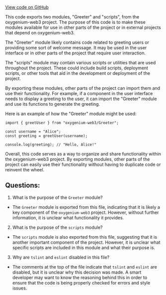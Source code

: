 [View code on GitHub](https://github.com/oxygenium-network/oxygenium-web3/packages/walletconnect/artifacts/ts/index.ts)

This code exports two modules, "Greeter" and "scripts", from the oxygenium-web3 project. The purpose of this code is to make these modules available for use in other parts of the project or in external projects that depend on oxygenium-web3.

The "Greeter" module likely contains code related to greeting users or providing some sort of welcome message. It may be used in the user interface or in other parts of the project that require user interaction.

The "scripts" module may contain various scripts or utilities that are used throughout the project. These could include build scripts, deployment scripts, or other tools that aid in the development or deployment of the project.

By exporting these modules, other parts of the project can import them and use their functionality. For example, if a component in the user interface needs to display a greeting to the user, it can import the "Greeter" module and use its functions to generate the greeting.

Here is an example of how the "Greeter" module might be used:

```
import { greetUser } from "oxygenium-web3/Greeter";

const username = "Alice";
const greeting = greetUser(username);

console.log(greeting); // "Hello, Alice!"
```

Overall, this code serves as a way to organize and share functionality within the oxygenium-web3 project. By exporting modules, other parts of the project can easily use their functionality without having to duplicate code or reinvent the wheel.
## Questions: 
 1. What is the purpose of the `Greeter` module?
- The `Greeter` module is exported from this file, indicating that it is likely a key component of the `oxygenium-web3` project. However, without further information, it is unclear what functionality it provides.

2. What is the purpose of the `scripts` module?
- The `scripts` module is also exported from this file, suggesting that it is another important component of the project. However, it is unclear what specific scripts are included in this module and what their purpose is.

3. Why are `tslint` and `eslint` disabled in this file?
- The comments at the top of the file indicate that `tslint` and `eslint` are disabled, but it is unclear why this decision was made. A smart developer may want to know the reasoning behind this in order to ensure that the code is being properly checked for errors and style issues.